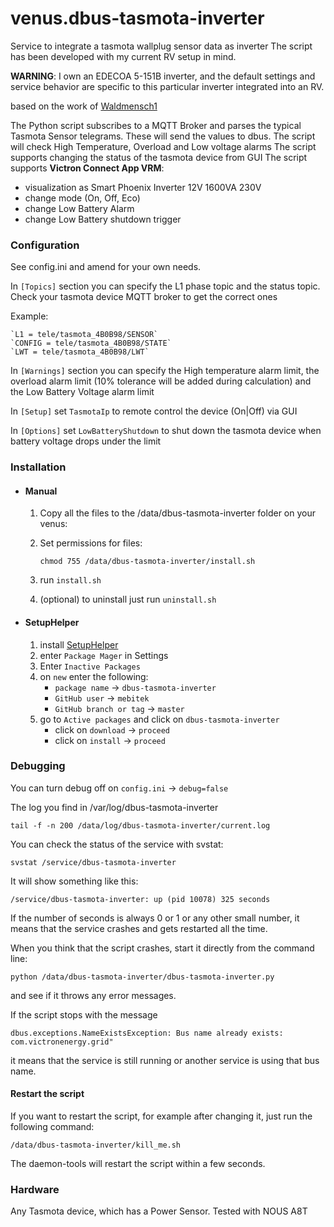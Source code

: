 # venus.dbus-tasmota-inverter
Service to integrate a tasmota wallplug sensor data as inverter
The script has been developed with my current RV setup in mind.

**WARNING**: I own an EDECOA 5-151B inverter, and the default settings and service behavior are specific to this particular inverter integrated into an RV.

based on the work of [Waldmensch1](https://github.com/Waldmensch1/venus.dbus-tasmota-inverter)

The Python script subscribes to a MQTT Broker and parses the typical Tasmota Sensor telegrams. These will send the values to dbus. 
The script will check High Temperature, Overload and Low voltage alarms 
The script supports changing the status of the tasmota device from GUI
The script supports **Victron Connect App VRM**:
   * visualization as Smart Phoenix Inverter 12V 1600VA 230V
   * change mode (On, Off, Eco)
   * change Low Battery Alarm
   * change Low Battery shutdown trigger

### Configuration

See config.ini and amend for your own needs.

In `[Topics]` section you can specify the L1 phase topic and the status topic. Check your tasmota device MQTT broker to get the correct ones

Example:

    `L1 = tele/tasmota_4B0B98/SENSOR`
    `CONFIG = tele/tasmota_4B0B98/STATE`
    `LWT = tele/tasmota_4B0B98/LWT`
In `[Warnings]` section you can specify the High temperature alarm limit, the overload alarm limit (10% tolerance will be added during calculation) and the Low Battery Voltage alarm limit

In `[Setup]` set `TasmotaIp` to remote control the device (On|Off) via GUI

In `[Options]` set `LowBatteryShutdown` to shut down the tasmota device when battery voltage drops under the limit



### Installation

* #### Manual
  1. Copy all the files to the /data/dbus-tasmota-inverter folder on your venus:

  2. Set permissions for files:

     `chmod 755 /data/dbus-tasmota-inverter/install.sh`

  3. run `install.sh`

  4. (optional) to uninstall just run `uninstall.sh`


* #### SetupHelper
  1. install [SetupHelper](https://github.com/kwindrem/SetupHelper)
  2. enter `Package Mager` in Settings
  3. Enter `Inactive Packages`
  4. on `new` enter the following:
     - `package name` -> `dbus-tasmota-inverter`
     - `GitHub user` -> `mebitek`
     - `GitHub branch or tag` -> `master`
  5. go to `Active packages` and click on `dbus-tasmota-inverter`
     - click on `download` -> `proceed`
     - click on `install` -> `proceed`

### Debugging
You can turn debug off on `config.ini` -> `debug=false`

The log you find in /var/log/dbus-tasmota-inverter

`tail -f -n 200 /data/log/dbus-tasmota-inverter/current.log`

You can check the status of the service with svstat:

`svstat /service/dbus-tasmota-inverter`

It will show something like this:

`/service/dbus-tasmota-inverter: up (pid 10078) 325 seconds`

If the number of seconds is always 0 or 1 or any other small number, it means that the service crashes and gets restarted all the time.

When you think that the script crashes, start it directly from the command line:

`python /data/dbus-tasmota-inverter/dbus-tasmota-inverter.py`

and see if it throws any error messages.

If the script stops with the message

`dbus.exceptions.NameExistsException: Bus name already exists: com.victronenergy.grid"`

it means that the service is still running or another service is using that bus name.

#### Restart the script

If you want to restart the script, for example after changing it, just run the following command:

`/data/dbus-tasmota-inverter/kill_me.sh`

The daemon-tools will restart the script within a few seconds.

### Hardware

Any Tasmota device, which has a Power Sensor.
Tested with NOUS A8T
